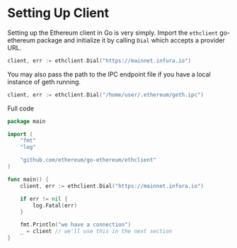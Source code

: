 # Setting Up Client

Setting up the Ethereum client in Go is very simply. Import the `ethclient` go-ethereum package and initialize it by calling `Dial` which accepts a provider URL.

```go
client, err := ethclient.Dial("https://mainnet.infura.io")
```

You may also pass the path to the IPC endpoint file if you have a local instance of geth running.

```go
client, err := ethclient.Dial("/home/user/.ethereum/geth.ipc")
```

Full code

```go
package main

import (
	"fmt"
	"log"

	"github.com/ethereum/go-ethereum/ethclient"
)

func main() {
	client, err := ethclient.Dial("https://mainnet.infura.io")

	if err != nil {
		log.Fatal(err)
	}

	fmt.Println("we have a connection")
	_ = client // we'll use this in the next section
}
```
